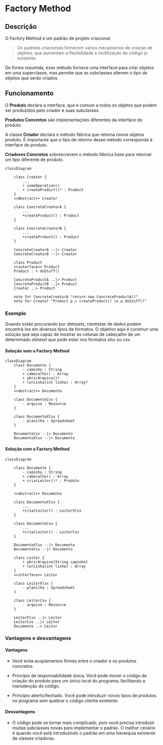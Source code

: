 # Factory Method

## Descrição

O Factory Method é um padrão de projeto criacional

> Os padrões criacionais fornecem vários mecanismos de criação de objetos, que aumentam a flexibilidade e reutilização de código já existente.

De forma resumida, esse método fornece uma interface para criar objetos em uma superclasse, mas permite que as subclasses alterem o tipo de objetos que serão criados

## Funcionamento

O **Produto** declara a interface, que é comum a todos os objetos que podem ser produzidos pelo criador e suas subclasses.

**Produtos Concretos** são implementações diferentes da interface do produto

A classe **Criador** declara o método fábrica que retorna novos objetos produto. É importante que o tipo de retorno desse método corresponda à interface do produto.

**Criadores Concretos** sobrescrevem o método fábrica base para retornar um tipo diferente de produto.

```mermaid
classDiagram

    class Creator {
        ...
        + someOperation()
        + createProduct()* : Product
    }
    <<Abstract>> Creator

    class ConcreteCreatorA {
        ...
        +createProduct() : Product
    }

    class ConcreteCreatorB {
        ...
        +createProduct() : Product
    }

    ConcreteCreatorA --|> Creator
    ConcreteCreatorB --|> Creator

    class Product
    <<interface>> Product
    Product : + doStuff()

    ConcreteProductA ..|> Product
    ConcreteProductB ..|> Product
    Creator ..> Product

    note for ConcreteCreatorA "return new ConcreteProductA()"
    note for Creator "Product p = createProduct() \n p.doStuff()"

```

### Exemplo

Quando estão procurando por *datasets*, cientistas de dados podem encontrá-los em diversos tipos de formatos. O objetivo aqui é construir uma solução que seja capaz de mostrar as colunas de cabeçalho de um determinado *dataset* que pode estar nos formatos xlsx ou csv.

#### Solução sem o Factory Method

```mermaid
classDiagram 
    class Documento {
        - caminho : String
        + cabecalho() : Array
        + abrirArquivo()*
        + lerLinha(int linha) : Array*
    }
    <<abstract>> Documento

    class DocumentoCsv {
        - arquivo : Resource
    }

    class DocumentoXlsx {
        - planilha : Spreadsheet
    }

    DocumentoCsv --|> Documento
    DocumentoXlsx --|> Documento

```

#### Solução com o Factory Method

```mermaid
classDiagram

    class Documento {
        - caminho : String
        + cabecalho() : Array
        + criarLeitor()* : Produto
    }

    <<abstract>> Documento

    class DocumentoXlsx {
        ...
        +criarLeitor() : LeitorXlsx
    }

    class DocumentoCsv {
        ...
        +criarLeitor() : LeitorCsv
    }

    DocumentoXlsx --|> Documento
    DocumentoCsv --|> Documento

    class Leitor {
        + abrirArquivo(String caminho)
        + lerLinha(int linha) : Array
    }
    <<interface>> Leitor

    class LeitorXlsx {
        - planilha : Spreadsheet
    }

    class LeitorCsv {
        - arquivo : Resource
    }

    LeitorXlsx ..|> Leitor
    LeitorCsv ..|> Leitor
    Documento ..> Leitor
```

### Vantagens e desvantagens

#### Vantagens

- Você evita acoplamentos firmes entre o criador e os produtos concretos.

- Princípio de responsabilidade única. Você pode mover o código de criação do produto para um único local do programa, facilitando a manutenção do código.

- Princípio aberto/fechado. Você pode introduzir novos tipos de produtos no programa sem quebrar o código cliente existente.

#### Desvantagens

- O código pode se tornar mais complicado, pois você precisa introduzir muitas subclasses novas para implementar o padrão. O melhor cenário é quando você está introduzindo o padrão em uma hierarquia existente de classes criadoras.